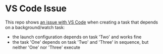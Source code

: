 # VS Code Issue

This repo shows [an issue with VS Code](https://github.com/microsoft/vscode/issues/70283#issuecomment-639574218) when creating a task that depends on a background/watch task:

- the launch configuration depends on task 'Two' and works fine
- the task 'One' depends on task 'Two' and 'Three' in sequence, but neither 'One' nor 'Three' execute
